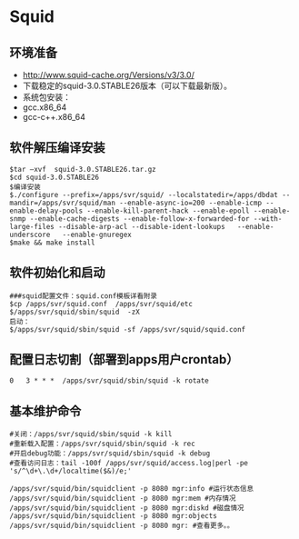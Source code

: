 # Squid

## 环境准备
- http://www.squid-cache.org/Versions/v3/3.0/
- 下载稳定的squid-3.0.STABLE26版本（可以下载最新版）。
- 系统包安装：
- gcc.x86_64
- gcc-c++.x86_64

## 软件解压编译安装
```
$tar –xvf  squid-3.0.STABLE26.tar.gz
$cd squid-3.0.STABLE26
$编译安装 
$./configure --prefix=/apps/svr/squid/ --localstatedir=/apps/dbdat --mandir=/apps/svr/squid/man --enable-async-io=200 --enable-icmp --enable-delay-pools --enable-kill-parent-hack --enable-epoll --enable-snmp --enable-cache-digests --enable-follow-x-forwarded-for --with-large-files --disable-arp-acl --disable-ident-lookups   --enable-underscore   --enable-gnuregex
$make && make install
```

## 软件初始化和启动
```
###squid配置文件：squid.conf模板详看附录
$cp /apps/svr/squid.conf  /apps/svr/squid/etc
$/apps/svr/squid/sbin/squid  -zX
启动：
$/apps/svr/squid/sbin/squid -sf /apps/svr/squid/squid.conf

```

## 配置日志切割（部署到apps用户crontab）
```
0	3 * * *  /apps/svr/squid/sbin/squid -k rotate 
```

## 基本维护命令
```
#关闭：/apps/svr/squid/sbin/squid -k kill
#重新载入配置：/apps/svr/squid/sbin/squid -k rec
#开启debug功能：/apps/svr/squid/sbin/squid -k debug
#查看访问日志：tail -100f /apps/svr/squid/access.log|perl -pe 's/^\d+\.\d+/localtime($&)/e;'

/apps/svr/squid/bin/squidclient -p 8080 mgr:info #运行状态信息 
/apps/svr/squid/bin/squidclient -p 8080 mgr:mem #内存情况 
/apps/svr/squid/bin/squidclient -p 8080 mgr:diskd #磁盘情况 
/apps/svr/squid/bin/squidclient -p 8080 mgr:objects 
/apps/svr/squid/bin/squidclient -p 8080 mgr: #查看更多。。

```
